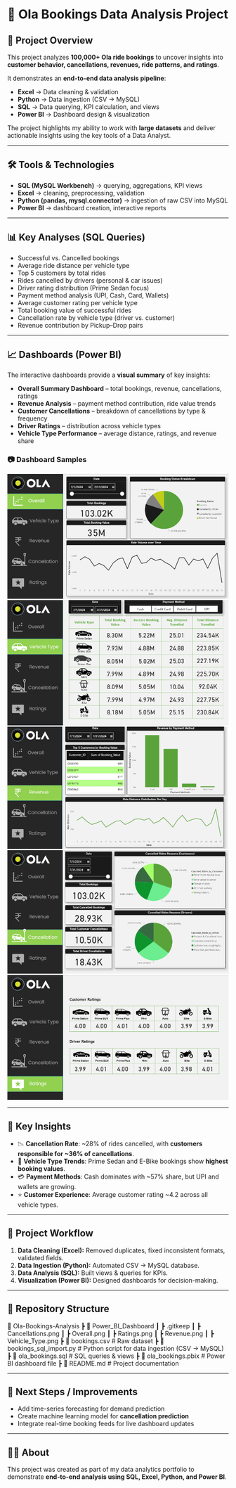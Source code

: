 # 🚖 Ola Bookings Data Analysis Project

## 📌 Project Overview  
This project analyzes **100,000+ Ola ride bookings** to uncover insights into **customer behavior, cancellations, revenues, ride patterns, and ratings**.  

It demonstrates an **end-to-end data analysis pipeline**:  
- **Excel** → Data cleaning & validation  
- **Python** → Data ingestion (CSV → MySQL)  
- **SQL** → Data querying, KPI calculation, and views  
- **Power BI** → Dashboard design & visualization  

The project highlights my ability to work with **large datasets** and deliver actionable insights using the key tools of a Data Analyst.

---

## 🛠 Tools & Technologies  
- **SQL (MySQL Workbench)** → querying, aggregations, KPI views  
- **Excel** → cleaning, preprocessing, validation  
- **Python (pandas, mysql.connector)** → ingestion of raw CSV into MySQL  
- **Power BI** → dashboard creation, interactive reports  

---

## 📊 Key Analyses (SQL Queries)  
- Successful vs. Cancelled bookings  
- Average ride distance per vehicle type  
- Top 5 customers by total rides  
- Rides cancelled by drivers (personal & car issues)  
- Driver rating distribution (Prime Sedan focus)  
- Payment method analysis (UPI, Cash, Card, Wallets)  
- Average customer rating per vehicle type  
- Total booking value of successful rides  
- Cancellation rate by vehicle type (driver vs. customer)  
- Revenue contribution by Pickup–Drop pairs  

---

## 📈 Dashboards (Power BI)  
The interactive dashboards provide a **visual summary** of key insights:

- **Overall Summary Dashboard** – total bookings, revenue, cancellations, ratings  
- **Revenue Analysis** – payment method contribution, ride value trends  
- **Customer Cancellations** – breakdown of cancellations by type & frequency  
- **Driver Ratings** – distribution across vehicle types  
- **Vehicle Type Performance** – average distance, ratings, and revenue share  

### 📷 Dashboard Samples  
![Overall Dashboard](Power_BI_Dashboard/Overall.png)  
![Vehicle Type Dashboard](Power_BI_Dashboard/Vehicle_Type.png)  
![Revenue Dashboard](Power_BI_Dashboard/Revenue.png)  
![Cancellations Dashboard](Power_BI_Dashboard/Cancellations.png)  
![Ratings Dashboard](Power_BI_Dashboard/Ratings.png)  

---

## 🔎 Key Insights  
- 📉 **Cancellation Rate**: ~28% of rides cancelled, with **customers responsible for ~36% of cancellations**.  
- 🚗 **Vehicle Type Trends**: Prime Sedan and E-Bike bookings show **highest booking values**.  
- 💳 **Payment Methods**: Cash dominates with ~57% share, but UPI and wallets are growing.  
- ⭐ **Customer Experience**: Average customer rating ~4.2 across all vehicle types.  

---

## 🚀 Project Workflow  
1. **Data Cleaning (Excel):** Removed duplicates, fixed inconsistent formats, validated fields.  
2. **Data Ingestion (Python):** Automated CSV → MySQL database.  
3. **Data Analysis (SQL):** Built views & queries for KPIs.  
4. **Visualization (Power BI):** Designed dashboards for decision-making.  

---
## 📂 Repository Structure  


📁 Ola-Bookings-Analysis
┣ 📂 Power_BI_Dashboard
┃ ┣ .gitkeep
┃ ┣ Cancellations.png
┃ ┣ Overall.png
┃ ┣ Ratings.png
┃ ┣ Revenue.png
┃ ┣ Vehicle_Type.png
┣ 📄 bookings.csv # Raw dataset
┣ 📄 bookings_sql_import.py # Python script for data ingestion (CSV → MySQL)
┣ 📄 ola_bookings.sql # SQL queries & views
┣ 📄 ola_bookings.pbix # Power BI dashboard file
┣ 📄 README.md # Project documentation


---

## 📌 Next Steps / Improvements  
- Add time-series forecasting for demand prediction  
- Create machine learning model for **cancellation prediction**  
- Integrate real-time booking feeds for live dashboard updates  

---

## 👩‍💻 About  
This project was created as part of my data analytics portfolio to demonstrate **end-to-end analysis using SQL, Excel, Python, and Power BI**.  
